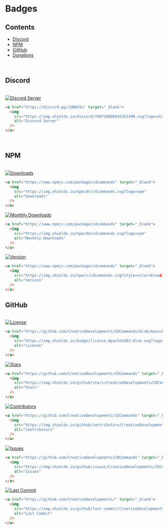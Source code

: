# Badges

## Contents

- [Discord](#discord)
- [NPM](#npm)
- [GitHub](#github)
- [Donations](#donations)

<br>

## Discord

<br>

<a href="https://discord.gg/jUNbV5u" target="_blank">
  <img 
    src="https://img.shields.io/discord/769710808435261490.svg?logo=discord" 
    alt="Discord Server"
  />
</a>

```html
<a href="https://discord.gg/jUNbV5u" target="_blank">
  <img
    src="https://img.shields.io/discord/769710808435261490.svg?logo=discord"
    alt="Discord Server"
  />
</a>
```

<br>

## NPM

<br>

<a href="https://www.npmjs.com/package/cdcommands" target="_blank">
  <img 
    src="https://img.shields.io/npm/dt/cdcommands.svg?logo=npm" 
    alt="Downloads"
  />
</a>

```html
<a href="https://www.npmjs.com/package/cdcommands" target="_blank">
  <img
    src="https://img.shields.io/npm/dt/cdcommands.svg?logo=npm"
    alt="Downloads"
  />
</a>
```

<a href="https://www.npmjs.com/package/cdcommands" target="_blank">
  <img
    src="https://img.shields.io/npm/dm/cdcommands.svg?logo=npm"
    alt="Monthly Downloads"
  />
</a>

```html
<a href="https://www.npmjs.com/package/cdcommands" target="_blank">
  <img
    src="https://img.shields.io/npm/dm/cdcommands.svg?logo=npm"
    alt="Monthly Downloads"
  />
</a>
```

<a href="https://www.npmjs.com/package/cdcommands" target="_blank">
  <img
    src="https://img.shields.io/npm/v/cdcommands.svg?style=color=blue&logo=npm"
    alt="Version"
  />
</a>

```html
<a href="https://www.npmjs.com/package/cdcommands" target="_blank">
  <img
    src="https://img.shields.io/npm/v/cdcommands.svg?style=color=blue&logo=npm"
    alt="Version"
  />
</a>
```

## GitHub

<br>

<a href="https://github.com/CreativeDevelopments/CDCommands/blob/main/LICENSE" target="_blank">
  <img
    src="https://img.shields.io/badge/license-Apache%202-blue.svg?logo=apache"
    alt="License"
  />
</a>

```html
<a href="https://github.com/CreativeDevelopments/CDCommands/blob/main/LICENSE" target="_blank">
  <img
    src="https://img.shields.io/badge/license-Apache%202-blue.svg?logo=apache"
    alt="License"
  />
</a>
```

<a href="https://github.com/CreativeDevelopments/CDCommands" target="_blank">
  <img
    src="https://img.shields.io/github/stars/CreativeDevelopments/CDCommands?style=social&logo=github"
    alt="Stars"
  />
</a>

```html
<a href="https://github.com/CreativeDevelopments/CDCommands" target="_blank">
  <img
    src="https://img.shields.io/github/stars/CreativeDevelopments/CDCommands?style=social&logo=github"
    alt="Stars"
  />
</a>
```

<a href="https://github.com/CreativeDevelopments/CDCommands" target="_blank">
  <img
    src="https://img.shields.io/github/contributors/CreativeDevelopments/CDCommands?style=social&logo=github"
    alt="Contributors"
  />
</a>

```html
<a href="https://github.com/CreativeDevelopments/CDCommands" target="_blank">
  <img
    src="https://img.shields.io/github/contributors/CreativeDevelopments/CDCommands?style=social&logo=github"
    alt="Contributors"
  />
</a>
```

<a href="https://github.com/CreativeDevelopments/CDCommands" target="_blank">
  <img
    src="https://img.shields.io/github/issues/CreativeDevelopments/CDCommands?style=social&logo=github"
    alt="Issues"
  />
</a>

```html
<a href="https://github.com/CreativeDevelopments/CDCommands" target="_blank">
  <img
    src="https://img.shields.io/github/issues/CreativeDevelopments/CDCommands?style=social&logo=github"
    alt="Issues"
  />
</a>
```

<a href="https://github.com/CreativeDevelopments/" target="_blank">
  <img
    src="https://img.shields.io/github/last-commit/CreativeDevelopments/CDCommands?logo=github"
    alt="Last Commit"
  />
</a>

```html
<a href="https://github.com/CreativeDevelopments/" target="_blank">
  <img
    src="https://img.shields.io/github/last-commit/CreativeDevelopments/CDCommands?logo=github"
    alt="Last Commit"
  />
</a>
```
